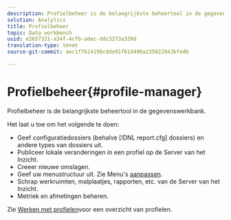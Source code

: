 ```yaml
---
description: Profielbeheer is de belangrijkste beheertool in de gegevenswerkbank.
solution: Analytics
title: Profielbeheer
topic: Data workbench
uuid: e2657321-a34f-4cfb-adec-ddc3273a339d
translation-type: tm+mt
source-git-commit: aec1f7b14198cdde91f61d490a235022943bfedb

---
```



# Profielbeheer{#profile-manager}

Profielbeheer is de belangrijkste beheertool in de gegevenswerkbank.

Het laat u toe om het volgende te doen:

* Geef configuratiedossiers (behalve [!DNL report.cfg] dossiers) en andere types van dossiers uit.
* Publiceer lokale veranderingen in een profiel op de Server van het Inzicht.
* Creeer nieuwe omslagen.
* Geef uw menustructuur uit. Zie Menu&#39;s [aanpassen](../../../../home/c-get-started/c-intf-anlys-ftrs/c-ctm-menus/c-ctm-menus.md#concept-93d4c09cb7f34cd293b7b64fba1cf894).
* Schrap werkruimten, malplaatjes, rapporten, etc. van de Server van het Inzicht.
* Metriek en afmetingen beheren.

Zie [Werken met profielen](../../../../home/c-get-started/c-work-prof.md#concept-57ff43db95a34e83a39f819c7e6e42e1)voor een overzicht van profielen.
